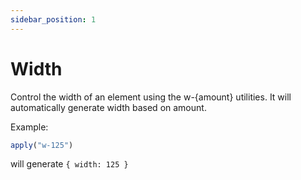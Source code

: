 ```yaml
---
sidebar_position: 1
---
```


# Width

Control the width of an element using the w-{amount} utilities. It will automatically generate width based on amount.

Example:
```jsx harmony
apply("w-125")
```

will generate `{ width: 125 }`